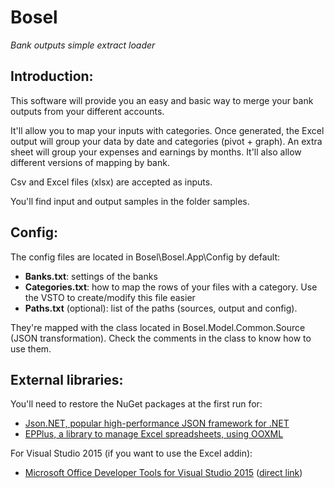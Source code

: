 # Bosel 
*Bank outputs simple extract loader*

## Introduction:
This software will provide you an easy and basic way to merge your bank outputs from your different accounts.

It'll allow you to map your inputs with categories.
Once generated, the Excel output will group your data by date and categories (pivot + graph).
An extra sheet will group your expenses and earnings by months.
It'll also allow different versions of mapping by bank.

Csv and Excel files (xlsx) are accepted as inputs.

You'll find input and output samples in the folder samples.

## Config:
The config files are located in Bosel\Bosel.App\Config by default:
* **Banks.txt**: settings of the banks
* **Categories.txt**: how to map the rows of your files with a category. Use the VSTO to create/modify this file easier
* **Paths.txt** (optional): list of the paths (sources, output and config).

They're mapped with the class located in Bosel.Model.Common.Source (JSON transformation).
Check the comments in the class to know how to use them.

## External libraries:
You'll need to restore the NuGet packages at the first run for:
* [Json.NET, popular high-performance JSON framework for .NET](http://www.newtonsoft.com/json)
* [EPPlus, a library to manage Excel spreadsheets, using OOXML](http://epplus.codeplex.com/)

For Visual Studio 2015 (if you want to use the Excel addin):
* [Microsoft Office Developer Tools for Visual Studio 2015](https://blogs.msdn.microsoft.com/visualstudio/2015/11/23/latest-microsoft-office-developer-tools-for-visual-studio-2015/) ([direct link](https://aka.ms/GetLatestOfficeDevTools))